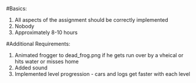 #Basics:
1. All aspects of the assignment should be correctly implemented
2. Nobody
3. Approximately 8-10 hours

#Additional Requirements:
1. Animated frogger to dead_frog.png if he gets run over by a vheical or hits water or misses home
2. Added sound
3. Implemented level progression - cars and logs get faster with each level
